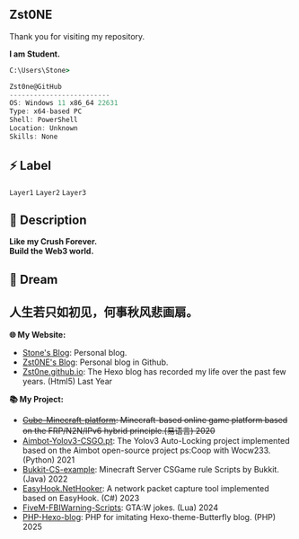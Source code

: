 ## Zst0NE

Thank you for visiting my repository.<br>

**I am Student.**

```cmd
C:\Users\Stone> 
```

```csharp
Zst0ne@GitHub
-------------------------
OS: Windows 11 x86_64 22631
Type: x64-based PC
Shell: PowerShell
Location: Unknown
Skills: None
```

## ⚡ Label
`Layer1`  `Layer2`  `Layer3`  

## 🚀 Description
**Like my Crush Forever.**  
**Build the Web3 world.**  

## 🔭 Dream
人生若只如初见，何事秋风悲画扇。
---

**🌐 My Website:** 
- [Stone's Blog](https://noobspace.cn): Personal blog.
- [Zst0NE's Blog](https://Zst0NE.github.io/): Personal blog in Github.
- [Zst0ne.github.io](https://github.com/Zst0ne/Zst0NE.github.io):  The Hexo blog has recorded my life over the past few years. (Html5) Last Year
  
**📚 My Project:**
- ~~[Cube-Minecraft-platform](https://github.com/Zst0NE/Cube-Minecraft-platform):  Minecraft-based online game platform based on the FRP/N2N/IPv6 hybrid principle.(易语言) 2020~~
- [Aimbot-Yolov3-CSGO.pt](https://github.com/Zst0ne/Game-model-of-yolov5):  The Yolov3 Auto-Locking project implemented based on the Aimbot open-source project ps:Coop with Wocw233.(Python) 2021
- [Bukkit-CS-example](https://github.com/Zst0NE/Bukkit-CS-example):  Minecraft Server CSGame rule Scripts by Bukkit. (Java) 2022
- [EasyHook.NetHooker](https://github.com/Zst0ne/NetHookDll3):  A network packet capture tool implemented based on EasyHook. (C#) 2023
- [FiveM-FBIWarning-Scripts](https://github.com/Zst0ne/FiveM-Warning-FBI): GTA:W jokes. (Lua) 2024
- [PHP-Hexo-blog](https://github.com/Zst0ne/blog):  PHP for imitating Hexo-theme-Butterfly blog. (PHP) 2025
